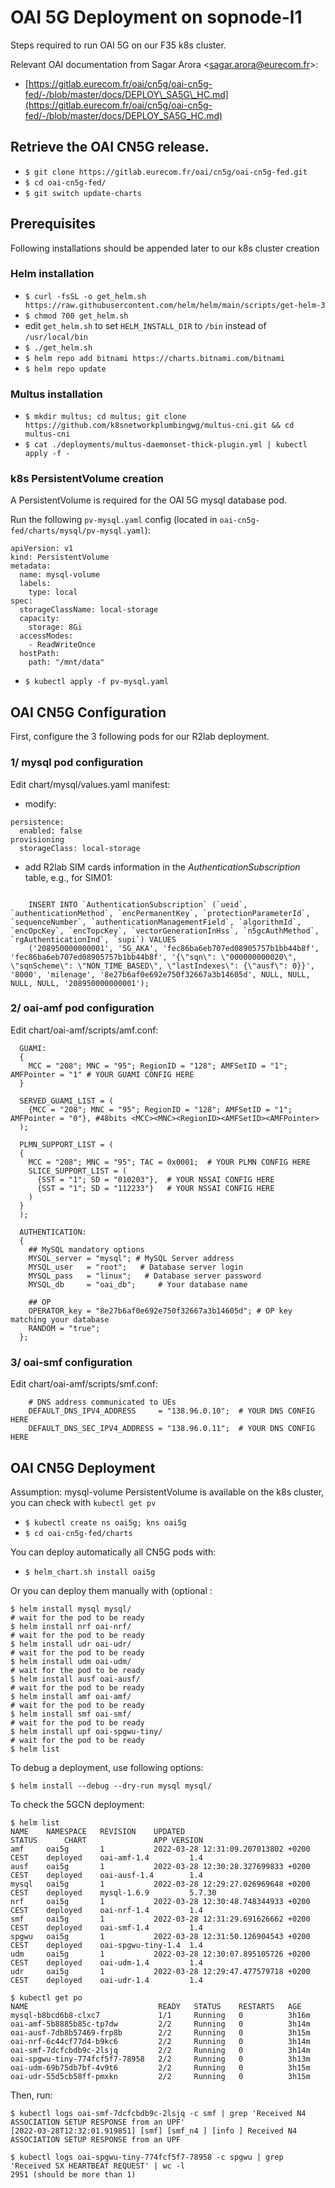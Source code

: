 # OAI 5G Deployment on sopnode-l1

Steps required to run OAI 5G on our F35 k8s cluster.

Relevant OAI documentation from Sagar Arora <[sagar.arora@eurecom.fr](mailto:sagar.arora@eurecom.fr)>:

- [https://gitlab.eurecom.fr/oai/cn5g/oai-cn5g-fed/-/blob/master/docs/DEPLOY\_SA5G\_HC.md](https://gitlab.eurecom.fr/oai/cn5g/oai-cn5g-fed/-/blob/master/docs/DEPLOY_SA5G_HC.md) 

## Retrieve the OAI CN5G release.

- `$ git clone https://gitlab.eurecom.fr/oai/cn5g/oai-cn5g-fed.git`
- `$ cd oai-cn5g-fed/`
- `$ git switch update-charts`

## Prerequisites

Following installations should be appended later to our k8s cluster creation

### Helm installation

- `$ curl -fsSL -o get_helm.sh https://raw.githubusercontent.com/helm/helm/main/scripts/get-helm-3`
- `$ chmod 700 get_helm.sh`
- edit `get_helm.sh` to set `HELM_INSTALL_DIR` to `/bin` instead of `/usr/local/bin`
- `$ ./get_helm.sh`
- `$ helm repo add bitnami https://charts.bitnami.com/bitnami`
- `$ helm repo update`

### Multus installation

- `$ mkdir multus; cd multus; git clone https://github.com/k8snetworkplumbingwg/multus-cni.git && cd multus-cni`
- `$ cat ./deployments/multus-daemonset-thick-plugin.yml | kubectl apply -f - `

### k8s PersistentVolume creation
A PersistentVolume is required for the OAI 5G mysql database pod.

Run the following `pv-mysql.yaml` config (located in `oai-cn5g-fed/charts/mysql/pv-mysql.yaml`): 

```
apiVersion: v1
kind: PersistentVolume
metadata:
  name: mysql-volume
  labels:
    type: local
spec:
  storageClassName: local-storage
  capacity:
    storage: 8Gi
  accessModes:
    - ReadWriteOnce
  hostPath:
    path: "/mnt/data"
```
- `$ kubectl apply -f pv-mysql.yaml`

## OAI CN5G Configuration

First, configure the 3 following pods for our R2lab deployment.


### 1/ mysql pod configuration

Edit chart/mysql/values.yaml manifest:
- modify:
``` 
persistence:
  enabled: false
provisioning
  storageClass: local-storage
```

- add R2lab SIM cards information in the *AuthenticationSubscription* table, e.g., for SIM01:

```

    INSERT INTO `AuthenticationSubscription` (`ueid`, `authenticationMethod`, `encPermanentKey`, `protectionParameterId`, `sequenceNumber`, `authenticationManagementField`, `algorithmId`, `encOpcKey`, `encTopcKey`, `vectorGenerationInHss`, `n5gcAuthMethod`, `rgAuthenticationInd`, `supi`) VALUES
    ('208950000000001', '5G_AKA', 'fec86ba6eb707ed08905757b1bb44b8f', 'fec86ba6eb707ed08905757b1bb44b8f', '{\"sqn\": \"000000000020\", \"sqnScheme\": \"NON_TIME_BASED\", \"lastIndexes\": {\"ausf\": 0}}', '8000', 'milenage', '8e27b6af0e692e750f32667a3b14605d', NULL, NULL, NULL, NULL, '208950000000001');
```

### 2/ oai-amf pod configuration

Edit chart/oai-amf/scripts/amf.conf:

```
  GUAMI:
  {
    MCC = "208"; MNC = "95"; RegionID = "128"; AMFSetID = "1"; AMFPointer = "1" # YOUR GUAMI CONFIG HERE
  }
  
  SERVED_GUAMI_LIST = (
    {MCC = "208"; MNC = "95"; RegionID = "128"; AMFSetID = "1"; AMFPointer = "0"}, #48bits <MCC><MNC><RegionID><AMFSetID><AMFPointer>
  );
  
  PLMN_SUPPORT_LIST = (
  {
    MCC = "208"; MNC = "95"; TAC = 0x0001;  # YOUR PLMN CONFIG HERE
    SLICE_SUPPORT_LIST = (
      {SST = "1"; SD = "010203"},  # YOUR NSSAI CONFIG HERE
      {SST = "1"; SD = "112233"}   # YOUR NSSAI CONFIG HERE
    )
  }
  );
  
  AUTHENTICATION:
  {
    ## MySQL mandatory options
    MYSQL_server = "mysql"; # MySQL Server address
    MYSQL_user   = "root";   # Database server login
    MYSQL_pass   = "linux";   # Database server password
    MYSQL_db     = "oai_db";     # Your database name

    ## OP
    OPERATOR_key = "8e27b6af0e692e750f32667a3b14605d"; # OP key matching your database
    RANDOM = "true";
  };  
```

### 3/ oai-smf configuration

Edit chart/oai-amf/scripts/smf.conf:

```
    # DNS address communicated to UEs
    DEFAULT_DNS_IPV4_ADDRESS     = "138.96.0.10";  # YOUR DNS CONFIG HERE
    DEFAULT_DNS_SEC_IPV4_ADDRESS = "138.96.0.11";  # YOUR DNS CONFIG HERE

```

## OAI CN5G Deployment

Assumption: mysql-volume PersistentVolume is available on the k8s cluster, you can check with `kubectl get pv`


- `$ kubectl create ns oai5g; kns oai5g`
- `$ cd oai-cn5g-fed/charts`

You can deploy automatically all CN5G pods with:

- `$ helm_chart.sh install oai5g`

Or you can deploy them manually with  (optional :

```
$ helm install mysql mysql/
# wait for the pod to be ready  
$ helm install nrf oai-nrf/
# wait for the pod to be ready
$ helm install udr oai-udr/
# wait for the pod to be ready
$ helm install udm oai-udm/
# wait for the pod to be ready
$ helm install ausf oai-ausf/
# wait for the pod to be ready
$ helm install amf oai-amf/
# wait for the pod to be ready
$ helm install smf oai-smf/
# wait for the pod to be ready
$ helm install upf oai-spgwu-tiny/
# wait for the pod to be ready
$ helm list 
```

To debug a deployment, use following options:

`$ helm install --debug --dry-run mysql mysql/`


To check the 5GCN deployment:

```
$ helm list
NAME 	NAMESPACE	REVISION	UPDATED                                 	STATUS  	CHART             	APP VERSION
amf  	oai5g    	1       	2022-03-28 12:31:09.207013802 +0200 CEST	deployed	oai-amf-1.4       	1.4
ausf 	oai5g    	1       	2022-03-28 12:30:28.327699833 +0200 CEST	deployed	oai-ausf-1.4      	1.4
mysql	oai5g    	1       	2022-03-28 12:29:27.026969648 +0200 CEST	deployed	mysql-1.6.9       	5.7.30
nrf  	oai5g    	1       	2022-03-28 12:30:48.748344933 +0200 CEST	deployed	oai-nrf-1.4       	1.4
smf  	oai5g    	1       	2022-03-28 12:31:29.691626662 +0200 CEST	deployed	oai-smf-1.4       	1.4
spgwu	oai5g    	1       	2022-03-28 12:31:50.126904543 +0200 CEST	deployed	oai-spgwu-tiny-1.4	1.4
udm  	oai5g    	1       	2022-03-28 12:30:07.895105726 +0200 CEST	deployed	oai-udm-1.4       	1.4
udr  	oai5g    	1       	2022-03-28 12:29:47.477579718 +0200 CEST	deployed	oai-udr-1.4       	1.4
```

```
$ kubectl get po
NAME                             READY   STATUS    RESTARTS   AGE
mysql-b8bcd6b8-clxc7             1/1     Running   0          3h16m
oai-amf-5b8885b85c-tp7dw         2/2     Running   0          3h14m
oai-ausf-7db8b57469-frp8b        2/2     Running   0          3h15m
oai-nrf-6c44cf77d4-b9kc6         2/2     Running   0          3h14m
oai-smf-7dcfcbdb9c-2lsjq         2/2     Running   0          3h14m
oai-spgwu-tiny-774fcf5f7-78958   2/2     Running   0          3h13m
oai-udm-69b75db7bf-4v9t6         2/2     Running   0          3h15m
oai-udr-55d5cb58ff-pmxkn         2/2     Running   0          3h15m
```
Then, run:

```
$ kubectl logs oai-smf-7dcfcbdb9c-2lsjq -c smf | grep 'Received N4 ASSOCIATION SETUP RESPONSE from an UPF'
[2022-03-28T12:32:01.919851] [smf] [smf_n4 ] [info ] Received N4 ASSOCIATION SETUP RESPONSE from an UPF

$ kubectl logs oai-spgwu-tiny-774fcf5f7-78958 -c spgwu | grep 'Received SX HEARTBEAT REQUEST' | wc -l
2951 (should be more than 1)
```





